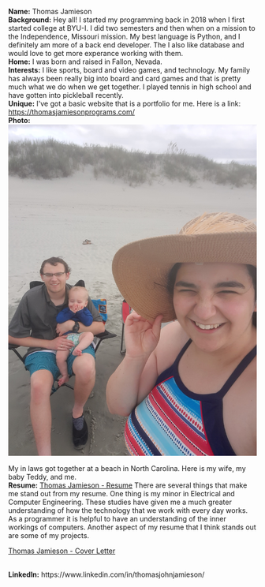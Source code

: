 <b>Name:</b> Thomas Jamieson
<br>
<b>Background:</b>
Hey all! I started my programming back in 2018 when I first started college at BYU-I. I did two semesters and then when on a mission to the Independence, Missouri mission. My best language is Python, and I definitely am more of a back end developer. The I also like database and would love to get more experance working with them.
<br>
<b>Home:</b>
I was born and raised in Fallon, Nevada.
<br>
<b>Interests:</b>
I like sports, board and video games, and technology. My family has always been really big into board and card games and that is pretty much what we do when we get together. I played tennis in high school and have gotten into pickleball recently.
<br>
<b>Unique:</b>
I've got a basic website that is a portfolio for me. Here is a link: https://thomasjamiesonprograms.com/
<br>
<b>Photo:</b>
![Family vacation pic](vacation_pic.jpg)

My in laws got together at a beach in North Carolina. Here is my wife, my baby Teddy, and me.
<br>
<b>Resume:</b>
[Thomas Jamieson - Resume](<Thomas Jamieson_Resume.pdf>)
There are several things that make me stand out from my resume. One thing is my minor in Electrical and Computer Engineering. These studies have given me a much greater understanding of how the technology that we work with every day works. As a programmer it is helpful to have an understanding of the inner workings of computers. Another aspect of my resume that I think stands out are some of my projects.

[Thomas Jamieson - Cover Letter](<Thomas Jamieson Cover Letter.pdf>)

<br>
<b>LinkedIn:</b>
https://www.linkedin.com/in/thomasjohnjamieson/